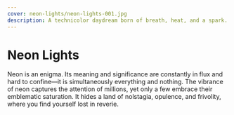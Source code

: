 ```yaml
---
cover: neon-lights/neon-lights-001.jpg
description: A technicolor daydream born of breath, heat, and a spark.
---
```


# Neon Lights

Neon is an enigma. Its meaning and significance are constantly in flux and hard to confine&mdash;it
is simultaneously everything and nothing. The vibrance of neon captures the attention of millions,
yet only a few embrace their emblematic saturation. It hides a land of nolstagia, opulence, and
frivolity, where you find yourself lost in reverie.
